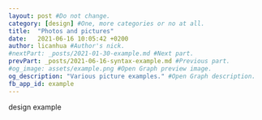 ```yaml
---
layout: post #Do not change.
category: [design] #One, more categories or no at all.
title:  "Photos and pictures"
date:   2021-06-16 10:05:42 +0200
author: licanhua #Author's nick.
#nextPart: _posts/2021-01-30-example.md #Next part.
prevPart: _posts/2021-06-16-syntax-example.md #Previous part.
#og_image: assets/example.png #Open Graph preview image.
og_description: "Various picture examples." #Open Graph description.
fb_app_id: example
---
```


design example